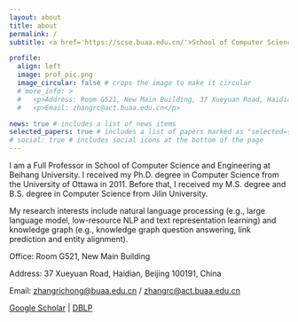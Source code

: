 ```yaml
---
layout: about
title: about
permalink: /
subtitle: <a href='https://scse.buaa.edu.cn/'>School of Computer Science and Engineering.</a> Beihang University, Beijing, China.

profile:
  align: left
  image: prof_pic.png
  image_circular: false # crops the image to make it circular
  # more_info: >
  #   <p>Address: Room G521, New Main Building, 37 Xueyuan Road, Haidian, Beijing 100191, China</p>
  #   <p>Email: zhangrc@act.buaa.edu.cn</p>

news: true # includes a list of news items
selected_papers: true # includes a list of papers marked as "selected={true}"
# social: true # includes social icons at the bottom of the page
---
```

I am a Full Professor in School of Computer Science and Engineering at Beihang University. I received my Ph.D. degree in Computer Science from the University of Ottawa in 2011. Before that, I received my M.S. degree and B.S. degree in Computer Science from Jilin University.

My research interests include natural language processing (e.g., large language model, low-resource NLP and text representation learning) and knowledge graph (e.g., knowledge graph question answering, link prediction and entity alignment).

Office: Room G521, New Main Building

Address: 37 Xueyuan Road, Haidian, Beijing 100191, China

Email: zhangrichong@buaa.edu.cn / zhangrc@act.buaa.edu.cn

[Google Scholar](https://scholar.google.com/citations?user=bjFPXksAAAAJ) | [DBLP](https://dblp.uni-trier.de/pid/61/1229.html)




<!-- Write your biography here. Tell the world about yourself. Link to your favorite [subreddit](http://reddit.com). You can put a picture in, too. The code is already in, just name your picture `prof_pic.jpg` and put it in the `img/` folder.

Put your address / P.O. box / other info right below your picture. You can also disable any of these elements by editing `profile` property of the YAML header of your `_pages/about.md`. Edit `_bibliography/papers.bib` and Jekyll will render your [publications page](/al-folio/publications/) automatically.

Link to your social media connections, too. This theme is set up to use [Font Awesome icons](https://fontawesome.com/) and [Academicons](https://jpswalsh.github.io/academicons/), like the ones below. Add your Facebook, Twitter, LinkedIn, Google Scholar, or just disable all of them. -->
